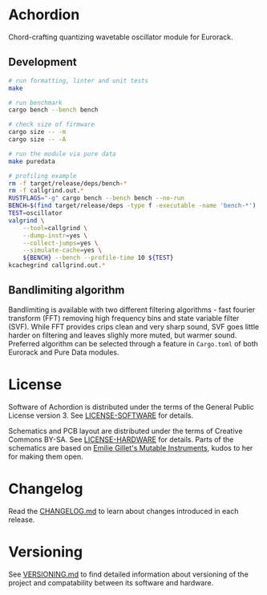 # Achordion

Chord-crafting quantizing wavetable oscillator module for Eurorack.

## Development

``` sh
# run formatting, linter and unit tests
make

# run benchmark
cargo bench --bench bench

# check size of firmware
cargo size -- -m
cargo size -- -A

# run the module via pure data
make puredata

# profiling example
rm -f target/release/deps/bench-*
rm -f callgrind.out.*
RUSTFLAGS="-g" cargo bench --bench bench --no-run
BENCH=$(find target/release/deps -type f -executable -name 'bench-*')
TEST=oscillator
valgrind \
    --tool=callgrind \
    --dump-instr=yes \
    --collect-jumps=yes \
    --simulate-cache=yes \
    ${BENCH} --bench --profile-time 10 ${TEST}
kcachegrind callgrind.out.*
```

## Bandlimiting algorithm

Bandlimiting is available with two different filtering algorithms - fast fourier
transform (FFT) removing high frequency bins and state variable filter (SVF).
While FFT provides crips clean and very sharp sound, SVF goes little harder on
filtering and leaves slighly more muted, but warmer sound. Preferred algorithm
can be selected through a feature in `Cargo.toml` of both Eurorack and Pure Data
modules.

# License

Software of Achordion is distributed under the terms of the General Public
License version 3. See [LICENSE-SOFTWARE](LICENSE-SOFTWARE) for details.

Schematics and PCB layout are distributed under the terms of Creative Commons
BY-SA. See [LICENSE-HARDWARE](LICENSE-HARDWARE) for details. Parts of the
schematics are based on [Emilie Gillet's Mutable
Instruments](https://github.com/pichenettes/eurorack), kudos to her for making
them open.

# Changelog

Read the [CHANGELOG.md](CHANGELOG.md) to learn about changes introduced in each
release.

# Versioning

See [VERSIONING.md](VERSIONING.md) to find detailed information about versioning
of the project and compatability between its software and hardware.
